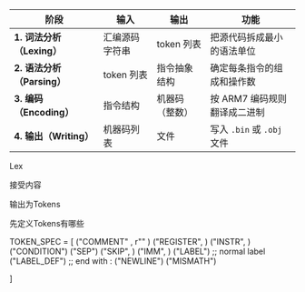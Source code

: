 

| 阶段                   | 输入       | 输出       | 功能                    |
| -------------------- | -------- | -------- | --------------------- |
| **1. 词法分析（Lexing）**  | 汇编源码字符串  | token 列表 | 把源代码拆成最小的语法单位         |
| **2. 语法分析（Parsing）** | token 列表 | 指令抽象结构   | 确定每条指令的组成和操作数         |
| **3. 编码（Encoding）**  | 指令结构     | 机器码（整数）  | 按 ARM7 编码规则翻译成二进制     |
| **4. 输出（Writing）**   | 机器码列表    | 文件       | 写入 `.bin` 或 `.obj` 文件 |



Lex 

接受内容

输出为Tokens

先定义Tokens有哪些

TOKEN_SPEC = [
    ("COMMENT" , r"" )
    ("REGISTER", )
    ("INSTR", )
    ("CONDITION")
    ("SEP")
    ("SKIP", )
    ("IMM", )
    ("LABEL") ;; normal label 
    ("LABEL_DEF") ;; end with : 
    ("NEWLINE")
    ("MISMATH")

]

